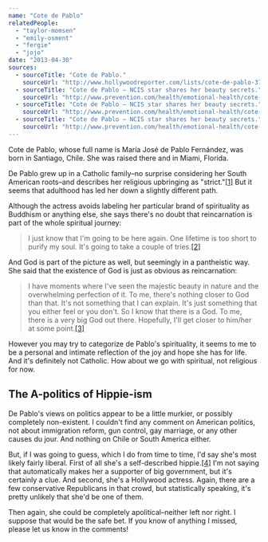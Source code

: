 ```yaml
---
name: "Cote de Pablo"
relatedPeople:
  - "taylor-momsen"
  - "emily-osment"
  - "fergie"
  - "jojo"
date: "2013-04-30"
sources:
  - sourceTitle: "Cote de Pablo."
    sourceUrl: "http://www.hollywoodreporter.com/lists/cote-de-pablo-371009"
  - sourceTitle: "Cote de Pablo – NCIS star shares her beauty secrets."
    sourceUrl: "http://www.prevention.com/health/emotional-health/cote-de-pablo-ncis-star-shares-her-beauty-secrets/11-feeding-her-spirit"
  - sourceTitle: "Cote de Pablo – NCIS star shares her beauty secrets."
    sourceUrl: "http://www.prevention.com/health/emotional-health/cote-de-pablo-ncis-star-shares-her-beauty-secrets/11-feeding-her-spirit"
  - sourceTitle: "Cote de Pablo – NCIS star shares her beauty secrets."
    sourceUrl: "http://www.prevention.com/health/emotional-health/cote-de-pablo-ncis-star-shares-her-beauty-secrets/1-finding-her-tribe"
---
```


Cote de Pablo, whose full name is María José de Pablo Fernández, was born in Santiago, Chile. She was raised there and in Miami, Florida.

De Pablo grew up in a Catholic family–no surprise considering her South American roots–and describes her religious upbringing as "strict."<a class="source-citation" href="http://www.hollywoodreporter.com/lists/cote-de-pablo-371009" title="Cote de Pablo.">[1]</a> But it seems that adulthood has led her down a slightly different path.

Although the actress avoids labeling her particular brand of spirituality as Buddhism or anything else, she says there's no doubt that reincarnation is part of the whole spiritual journey:

>I just know that I'm going to be here again. One lifetime is too short to purify my soul. It's going to take a couple of tries.<a class="source-citation" href="http://www.prevention.com/health/emotional-health/cote-de-pablo-ncis-star-shares-her-beauty-secrets/11-feeding-her-spirit" title="Cote de Pablo – NCIS star shares her beauty secrets.">[2]</a>

And God is part of the picture as well, but seemingly in a pantheistic way. She said that the existence of God is just as obvious as reincarnation:

>I have moments where I've seen the majestic beauty in nature and the overwhelming perfection of it. To me, there's nothing closer to God than that. It's not something that I can explain. It's just something that you either feel or you don't. So I know that there is a God. To me, there is a very big God out there. Hopefully, I'll get closer to him/her at some point.<a class="source-citation" href="http://www.prevention.com/health/emotional-health/cote-de-pablo-ncis-star-shares-her-beauty-secrets/11-feeding-her-spirit" title="Cote de Pablo – NCIS star shares her beauty secrets.">[3]</a>

However you may try to categorize de Pablo's spirituality, it seems to me to be a personal and intimate reflection of the joy and hope she has for life. And it's definitely not Catholic. How about we go with spiritual, not religious for now.


## The A-politics of Hippie-ism

De Pablo's views on politics appear to be a little murkier, or possibly completely non-existent. I couldn't find any comment on American politics, not about immigration reform, gun control, gay marriage, or any other causes du jour. And nothing on Chile or South America either.

But, if I was going to guess, which I do from time to time, I'd say she's most likely fairly liberal. First of all she's a self-described hippie.<a class="source-citation" href="http://www.prevention.com/health/emotional-health/cote-de-pablo-ncis-star-shares-her-beauty-secrets/1-finding-her-tribe" title="Cote de Pablo – NCIS star shares her beauty secrets.">[4]</a> I'm not saying that automatically makes her a supporter of big government, but it's certainly a clue. And second, she's a Hollywood actress. Again, there are a few conservative Republicans in that crowd, but statistically speaking, it's pretty unlikely that she'd be one of them.

Then again, she could be completely apolitical–neither left nor right. I suppose that would be the safe bet. If you know of anything I missed, please let us know in the comments!